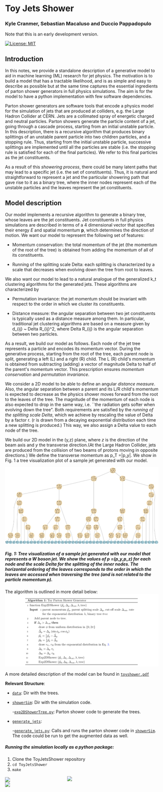# Toy Jets Shower

### **Kyle Cranmer, Sebastian Macaluso and Duccio Pappadopulo**

Note that this is an early development version. 

[![License: MIT](https://img.shields.io/badge/License-MIT-yellow.svg)](https://opensource.org/licenses/MIT) 

## Introduction

In this notes, we provide a standalone description of a generative model to aid in machine learning (ML) research for jet physics. The motivation is to build a model that has a tractable likelihood, and is as simple and easy to describe as possible but at the same time captures the essential ingredients of parton shower generators in full physics simulations.  The aim is for the model to have a python implementation with few software dependencies.

Parton shower generators are software tools that encode a physics model for the simulation of jets that are produced at colliders, e.g. the Large Hadron Collider at CERN.
Jets are a collimated spray of energetic charged and neutral particles. Parton showers generate the particle content of a jet, going through a cascade process, starting from an initial unstable particle. In this description, there is a recursive algorithm that produces binary splittings of an unstable parent particle into two children particles, and a stopping rule. Thus, starting from the initial unstable particle, successive splittings are implemented until all the particles are stable (i.e. the stopping rule is satisfied for each of the final particles). We refer to this final particles as the jet constituents.

As a result of this *showering process*, there could be many latent paths that may lead to a specific jet (i.e. the set of constituents). Thus, it is natural and straightforward to represent a jet and the particular showering path that gave rise to it as a binary tree, where the inner nodes represent each of the unstable particles and the leaves represent the jet constituents. 


## Model description

Our model implements a recursive algorithm to generate a binary tree, whose leaves are the jet constituents. Jet constituents in full physics simulations are described in terms of a 4 dimensional vector that specifies their energy *E* and spatial momentum **p**, which determines the direction of motion. 
We want our model to represent the following set of features:

- Momentum conservation: the total momentum of the jet (the momentum of the root of the tree) is obtained from adding the momentum of all of its constituents.

- Running of the splitting scale Delta: each splitting is characterized by a scale that decreases when evolving down the tree from root to leaves.

We also want our model to lead to a natural analogue of the generalized k_t clustering algorithms for the generated jets. These algorithms are characterized by

- Permutation invariance: the jet momentum should be invariant with respect to the order in which we cluster its constituents.

- Distance measure: the angular separation between two jet constituents is typically used as a distance measure among them. In particular, traditional jet clustering algorithms are based on a measure given by d_{ij} ~  Delta R_{ij}^2, where Delta R_{ij} is the angular separation between two particles.

As a result, we build our model as follows. Each node of the jet tree represents a particle and encodes its momentum vector. During the generative process, starting from the root of the tree, each parent node is split, generating a left (L) and a right (R) child. The L (R) child's momentum is obtained from subtracting (adding) a vector of magnitude Delta to half of the parent's momentum vector. This prescription ensures *momentum conservation* and *permutation invariance*.

We consider a 2D model to be able to define an angular *distance measure*. Also, the angular separation between a parent and its L/R child's momentum is expected to decrease as the physics shower moves forward from the root to the leaves of the tree. The magnitude of the momentum of each node is also expected to drop in the same way, i.e. ``the radiation gets softer when evolving down the tree".
Both requirements are satisfied by the *running of the splitting scale Delta*, which we achieve by rescaling the value of Delta by a factor r. (r is drawn from a decaying exponential distribution each time a new splitting is produced.) This way, we also assign a Delta value to each node of the tree. 


We build our 2D model in the (y,z) plane, where *z* is the direction of the beam axis and *y* the transverse direction.(At the Large Hadron Collider, jets are produced from the collision of two beams of protons moving in opposite directions.)
We define the transverse momentum as p_T =|p_y|. We show in Fig. 1 a tree visualization plot of a sample jet generated with our model.


<!--This should be  a jpg file for the figure to be displayed-->
![Fig.1](notes/plots/figTruth_jet9.jpg)

##### Fig. 1: Tree visualization of a sample jet generated with our model that represents a W boson jet. We show the values of **p** =(p_y,p_z) for each node and the scale Delta for the splitting of the inner nodes. The horizontal ordering of the leaves corresponds to the order in which the leaves are accessed when traversing the tree (and is not related to the particle momentum **p**).


The algorithm is outlined in more detail below:
![Algorithm](notes/plots/Algorithm1.jpg)

A more detailed description of the model can be found in [`toyshower.pdf`](notes/toyshower_v4.pdf)


**Relevant Structure**:

- [`data`](data/): Dir with the trees.


<!---->
<!--    -[`likelihood.py`](showerSim/likelihood.py): Calculate the log likelihood of a splitting node and of (a branch of) a tree. There are examples on how to run it at the end of the script.-->

- [`showerSim`](showerSim/): Dir with the simulation code.

    -[`exp2DShowerTree.py`](showerSim/exp2DShowerTree.py): Parton shower code to generate the trees. 

- [`generate_jets`](scripts/generate_jets/):

    -[`generate_jets.py`](scripts/generate_jets/generate_jets.py): Calls and runs the parton shower code in [`showerSim`](showerSim/). The code could be run to get the augmented data as well.

<!---[`run2DShower.py`](showerSim/run2DShower.py): Run the parton shower code in [`showerSim`](showerSim/).-->
    
<!--- [`visualized-recursion_2D.ipynb`](visualized-recursion_2D.ipynb): Jet trees visualization.-->



##### **Running the simulation locally as a python package:**


1. Clone the ToyJetsShower repository
2. `cd ToyJetsShower`
3. `make`



<img src="https://github.com/SebastianMacaluso/ToyJetsShower/blob/master/notes/plots/IRIS-HEP.png" width="300" align="right"> <img src="https://github.com/SebastianMacaluso/ToyJetsShower/blob/master/notes/plots/nyu.png" width="100" align="center"> <img src="https://github.com/SebastianMacaluso/ToyJetsShower/blob/master/notes/plots/MSDSE.png" width="300" align="left">







